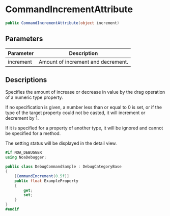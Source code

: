 # CommandIncrementAttribute

```csharp
public CommandIncrementAttribute(object increment)
```

## Parameters

| Parameter | Description                        |
|-----------|------------------------------------|
| increment | Amount of increment and decrement. |

## Descriptions

Specifies the amount of increase or decrease in value by the drag operation of a numeric type property.

If no specification is given, a number less than or equal to 0 is set, or if the type of the target property could not be casted, it will increment or decrement by 1.

If it is specified for a property of another type, it will be ignored and cannot be specified for a method.

The setting status will be displayed in the detail view.

```csharp
#if NOA_DEBUGGER
using NoaDebugger;

public class DebugCommandSample : DebugCategoryBase
{
    [CommandIncrement(0.5f)]
    public float ExampleProperty
    {
        get;
        set;
    }
}
#endif
```
